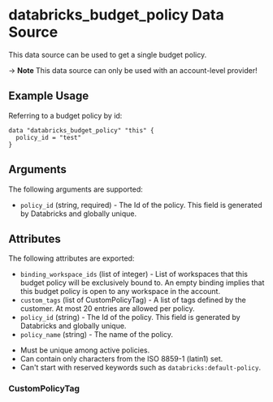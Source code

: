# databricks_budget_policy Data Source
This data source can be used to get a single budget policy.

-> **Note** This data source can only be used with an account-level provider!

## Example Usage
Referring to a budget policy by id:

```hcl
data "databricks_budget_policy" "this" {
  policy_id = "test"
}
```

## Arguments
The following arguments are supported:
* `policy_id` (string, required) - The Id of the policy. This field is generated by Databricks and globally unique.

## Attributes
The following attributes are exported:
* `binding_workspace_ids` (list of integer) - List of workspaces that this budget policy will be exclusively bound to.
An empty binding implies that this budget policy is open to any workspace in the account.
* `custom_tags` (list of CustomPolicyTag) - A list of tags defined by the customer. At most 20 entries are allowed per policy.
* `policy_id` (string) - The Id of the policy. This field is generated by Databricks and globally unique.
* `policy_name` (string) - The name of the policy.
- Must be unique among active policies.
- Can contain only characters from the ISO 8859-1 (latin1) set.
- Can't start with reserved keywords such as `databricks:default-policy`.

### CustomPolicyTag
